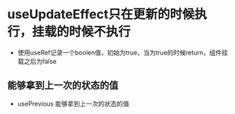 # useUpdateEffect只在更新的时候执行，挂载的时候不执行

- 使用useRef记录一个boolen值，初始为true，当为true的时候return，组件挂载之后为false

## 能够拿到上一次的状态的值

- usePrevious 能够拿到上一次的状态的值
